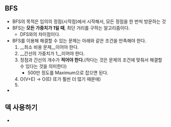 ## BFS

- BFS의 목적은 임의의 정점(시작점)에서 시작해서, 모든 정점을 한 번씩 방문하는 것
- BFS는 __모든 가중치가 1일 때__, 최단 거리를 구하는 알고리즘이다.
  - DFS와의 차이점이다.
- BFS를 이용해 해결할 수 있는 문제는 아래와 같은 조건을 만족해야 한다.
  1. __최소 비용 문제__이어야 한다.
  2. __간선의 가중치가 1__이어야 한다.
  3. 정점과 간선의 개수가 __적어야 한다.__(적다는 것은 문제의 조건에 맞춰서 해결할 수 있다는 것을 의미한다)
     - 500만 정도를 Maximum으로 잡으면 된다.
  4. O(V+E) -> O(E) (E가 훨씬 더 많기 때문에) 
  5. 
- 



## 덱 사용하기

- 